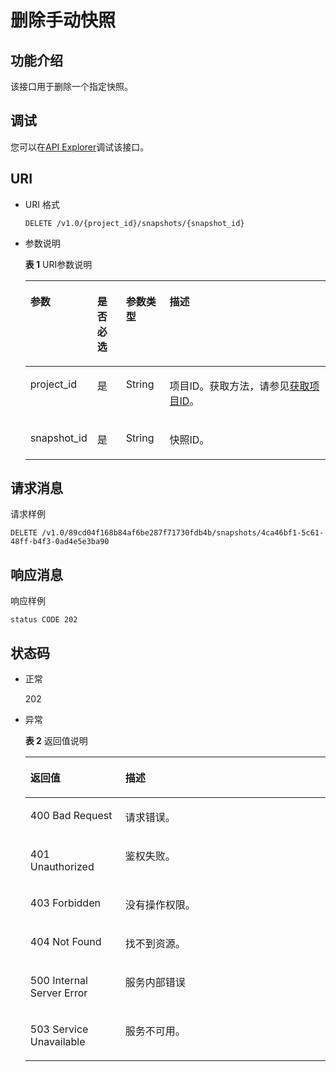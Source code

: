 # 删除手动快照<a name="ZH-CN_TOPIC_0000001098976614"></a>

## 功能介绍<a name="sfcf2baffe2ad46fa81d55b2dd2bf89bc"></a>

该接口用于删除一个指定快照。

## 调试<a name="section16191247193116"></a>

您可以在[API Explorer](https://apiexplorer.developer.huaweicloud.com/apiexplorer/doc?product=DWS&api=DeleteSnapshot)调试该接口。

## URI<a name="s38a27afad7024ce3852e9847fd94c040"></a>

-   URI 格式

    ```
    DELETE /v1.0/{project_id}/snapshots/{snapshot_id}
    ```

-   参数说明

    **表 1**  URI参数说明

    <a name="zh-cn_topic_0067607271_table34550710"></a>
    <table><thead align="left"><tr id="zh-cn_topic_0067607271_row5432205"><th class="cellrowborder" valign="top" width="21.94%" id="mcps1.2.5.1.1"><p id="zh-cn_topic_0067607271_p37355470"><a name="zh-cn_topic_0067607271_p37355470"></a><a name="zh-cn_topic_0067607271_p37355470"></a>参数</p>
    </th>
    <th class="cellrowborder" valign="top" width="9.58%" id="mcps1.2.5.1.2"><p id="zh-cn_topic_0067607271_p5894231"><a name="zh-cn_topic_0067607271_p5894231"></a><a name="zh-cn_topic_0067607271_p5894231"></a>是否必选</p>
    </th>
    <th class="cellrowborder" valign="top" width="14.549999999999999%" id="mcps1.2.5.1.3"><p id="zh-cn_topic_0067607271_p7670737"><a name="zh-cn_topic_0067607271_p7670737"></a><a name="zh-cn_topic_0067607271_p7670737"></a>参数类型</p>
    </th>
    <th class="cellrowborder" valign="top" width="53.93%" id="mcps1.2.5.1.4"><p id="zh-cn_topic_0067607271_p17349988"><a name="zh-cn_topic_0067607271_p17349988"></a><a name="zh-cn_topic_0067607271_p17349988"></a>描述</p>
    </th>
    </tr>
    </thead>
    <tbody><tr id="zh-cn_topic_0067607271_row63171767"><td class="cellrowborder" valign="top" width="21.94%" headers="mcps1.2.5.1.1 "><p id="zh-cn_topic_0067607271_p16639474"><a name="zh-cn_topic_0067607271_p16639474"></a><a name="zh-cn_topic_0067607271_p16639474"></a>project_id</p>
    </td>
    <td class="cellrowborder" valign="top" width="9.58%" headers="mcps1.2.5.1.2 "><p id="zh-cn_topic_0067607271_p5620158"><a name="zh-cn_topic_0067607271_p5620158"></a><a name="zh-cn_topic_0067607271_p5620158"></a>是</p>
    </td>
    <td class="cellrowborder" valign="top" width="14.549999999999999%" headers="mcps1.2.5.1.3 "><p id="zh-cn_topic_0067607271_p52579650"><a name="zh-cn_topic_0067607271_p52579650"></a><a name="zh-cn_topic_0067607271_p52579650"></a>String</p>
    </td>
    <td class="cellrowborder" valign="top" width="53.93%" headers="mcps1.2.5.1.4 "><p id="p1590591325620"><a name="p1590591325620"></a><a name="p1590591325620"></a><span id="text423318288346"><a name="text423318288346"></a><a name="text423318288346"></a>项目ID</span>。获取方法，请参见<a href="获取项目ID.md">获取项目ID</a>。</p>
    </td>
    </tr>
    <tr id="zh-cn_topic_0067607271_row11404133"><td class="cellrowborder" valign="top" width="21.94%" headers="mcps1.2.5.1.1 "><p id="zh-cn_topic_0067607271_p51319614"><a name="zh-cn_topic_0067607271_p51319614"></a><a name="zh-cn_topic_0067607271_p51319614"></a>snapshot_id</p>
    </td>
    <td class="cellrowborder" valign="top" width="9.58%" headers="mcps1.2.5.1.2 "><p id="zh-cn_topic_0067607271_p63248075"><a name="zh-cn_topic_0067607271_p63248075"></a><a name="zh-cn_topic_0067607271_p63248075"></a>是</p>
    </td>
    <td class="cellrowborder" valign="top" width="14.549999999999999%" headers="mcps1.2.5.1.3 "><p id="zh-cn_topic_0067607271_p22820469"><a name="zh-cn_topic_0067607271_p22820469"></a><a name="zh-cn_topic_0067607271_p22820469"></a>String</p>
    </td>
    <td class="cellrowborder" valign="top" width="53.93%" headers="mcps1.2.5.1.4 "><p id="zh-cn_topic_0067607271_p36518691"><a name="zh-cn_topic_0067607271_p36518691"></a><a name="zh-cn_topic_0067607271_p36518691"></a>快照ID。</p>
    </td>
    </tr>
    </tbody>
    </table>


## 请求消息<a name="s649ab73a82e34ecd9160b0060a337f92"></a>

请求样例

```
DELETE /v1.0/89cd04f168b84af6be287f71730fdb4b/snapshots/4ca46bf1-5c61-48ff-b4f3-0ad4e5e3ba90
```

## 响应消息<a name="sbec897acaf7347c0ac1723e38546a861"></a>

响应样例

```
status CODE 202
```

## 状态码<a name="s33606771ebd747ddac1c88ee301f2aea"></a>

-   正常

    202

-   异常

    **表 2**  返回值说明

    <a name="zh-cn_topic_0067607271_table35025494"></a>
    <table><thead align="left"><tr id="zh-cn_topic_0067607271_row59481773"><th class="cellrowborder" valign="top" width="31.64%" id="mcps1.2.3.1.1"><p id="zh-cn_topic_0067607271_p53294272"><a name="zh-cn_topic_0067607271_p53294272"></a><a name="zh-cn_topic_0067607271_p53294272"></a>返回值</p>
    </th>
    <th class="cellrowborder" valign="top" width="68.36%" id="mcps1.2.3.1.2"><p id="zh-cn_topic_0067607271_p21868813"><a name="zh-cn_topic_0067607271_p21868813"></a><a name="zh-cn_topic_0067607271_p21868813"></a>描述</p>
    </th>
    </tr>
    </thead>
    <tbody><tr id="zh-cn_topic_0067607271_row26543418"><td class="cellrowborder" valign="top" width="31.64%" headers="mcps1.2.3.1.1 "><p id="zh-cn_topic_0067607271_p2533231"><a name="zh-cn_topic_0067607271_p2533231"></a><a name="zh-cn_topic_0067607271_p2533231"></a>400 Bad Request</p>
    </td>
    <td class="cellrowborder" valign="top" width="68.36%" headers="mcps1.2.3.1.2 "><p id="zh-cn_topic_0067607271_p3865173"><a name="zh-cn_topic_0067607271_p3865173"></a><a name="zh-cn_topic_0067607271_p3865173"></a>请求错误。</p>
    </td>
    </tr>
    <tr id="zh-cn_topic_0067607271_row34786562"><td class="cellrowborder" valign="top" width="31.64%" headers="mcps1.2.3.1.1 "><p id="zh-cn_topic_0067607271_p66248115"><a name="zh-cn_topic_0067607271_p66248115"></a><a name="zh-cn_topic_0067607271_p66248115"></a>401 Unauthorized</p>
    </td>
    <td class="cellrowborder" valign="top" width="68.36%" headers="mcps1.2.3.1.2 "><p id="zh-cn_topic_0067607271_p64497130"><a name="zh-cn_topic_0067607271_p64497130"></a><a name="zh-cn_topic_0067607271_p64497130"></a>鉴权失败。</p>
    </td>
    </tr>
    <tr id="zh-cn_topic_0067607271_row43603258"><td class="cellrowborder" valign="top" width="31.64%" headers="mcps1.2.3.1.1 "><p id="zh-cn_topic_0067607271_p42202994"><a name="zh-cn_topic_0067607271_p42202994"></a><a name="zh-cn_topic_0067607271_p42202994"></a>403 Forbidden</p>
    </td>
    <td class="cellrowborder" valign="top" width="68.36%" headers="mcps1.2.3.1.2 "><p id="zh-cn_topic_0067607271_p62999330"><a name="zh-cn_topic_0067607271_p62999330"></a><a name="zh-cn_topic_0067607271_p62999330"></a>没有操作权限。</p>
    </td>
    </tr>
    <tr id="zh-cn_topic_0067607271_row30123063"><td class="cellrowborder" valign="top" width="31.64%" headers="mcps1.2.3.1.1 "><p id="zh-cn_topic_0067607271_p24049039"><a name="zh-cn_topic_0067607271_p24049039"></a><a name="zh-cn_topic_0067607271_p24049039"></a>404 Not Found</p>
    </td>
    <td class="cellrowborder" valign="top" width="68.36%" headers="mcps1.2.3.1.2 "><p id="zh-cn_topic_0067607271_p1815156"><a name="zh-cn_topic_0067607271_p1815156"></a><a name="zh-cn_topic_0067607271_p1815156"></a>找不到资源。</p>
    </td>
    </tr>
    <tr id="zh-cn_topic_0067607271_row16336406"><td class="cellrowborder" valign="top" width="31.64%" headers="mcps1.2.3.1.1 "><p id="zh-cn_topic_0067607271_p48180537"><a name="zh-cn_topic_0067607271_p48180537"></a><a name="zh-cn_topic_0067607271_p48180537"></a>500 Internal Server Error</p>
    </td>
    <td class="cellrowborder" valign="top" width="68.36%" headers="mcps1.2.3.1.2 "><p id="zh-cn_topic_0067607271_p10309404"><a name="zh-cn_topic_0067607271_p10309404"></a><a name="zh-cn_topic_0067607271_p10309404"></a>服务内部错误</p>
    </td>
    </tr>
    <tr id="zh-cn_topic_0067607271_row25675773"><td class="cellrowborder" valign="top" width="31.64%" headers="mcps1.2.3.1.1 "><p id="zh-cn_topic_0067607271_p66471715"><a name="zh-cn_topic_0067607271_p66471715"></a><a name="zh-cn_topic_0067607271_p66471715"></a>503 Service Unavailable</p>
    </td>
    <td class="cellrowborder" valign="top" width="68.36%" headers="mcps1.2.3.1.2 "><p id="zh-cn_topic_0067607271_p15499871"><a name="zh-cn_topic_0067607271_p15499871"></a><a name="zh-cn_topic_0067607271_p15499871"></a>服务不可用。</p>
    </td>
    </tr>
    </tbody>
    </table>


